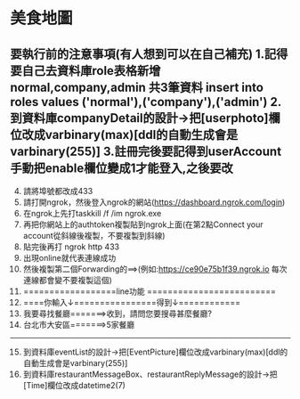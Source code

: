 # 美食地圖

要執行前的注意事項(有人想到可以在自己補充) 
1.記得要自己去資料庫role表格新增 normal,company,admin 共3筆資料 
  insert into roles values ('normal'),('company'),('admin')
2.到資料庫companyDetail的設計->把[userphoto]欄位改成varbinary(max)[ddl的自動生成會是varbinary(255)] 
3.註冊完後要記得到userAccount手動把enable欄位變成1才能登入,之後要改 
---------------------------------------------------------------
4. 請將埠號都改成433
5. 請打開ngrok，然後登入ngrok的網站(https://dashboard.ngrok.com/login)
6. 在ngrok上先打taskkill /f /im ngrok.exe
7. 再把你網站上的authtoken複製貼到ngrok上面(在第2點Connect your account從斜線後複製，不要複製到斜線)
8. 貼完後再打 ngrok http 433  
9. 出現online就代表連線成功
10. 然後複製第二個Forwarding的==>(例如:https://ce90e75b1f39.ngrok.io 每次連線都會變不要複製這個)
11. ==================line功能 =========================
12. ====你輸入↓================得到↓============
13. 我要尋找餐廳=======>收到，請問您要搜尋甚麼餐廳? 
14. 台北市大安區=======>5家餐廳
---------------------------------------------------------------
15. 到資料庫eventList的設計->把[EventPicture]欄位改成varbinary(max)[ddl的自動生成會是varbinary(255)]
16. 到資料庫restaurantMessageBox、restaurantReplyMessage的設計->把[Time]欄位改成datetime2(7) 
